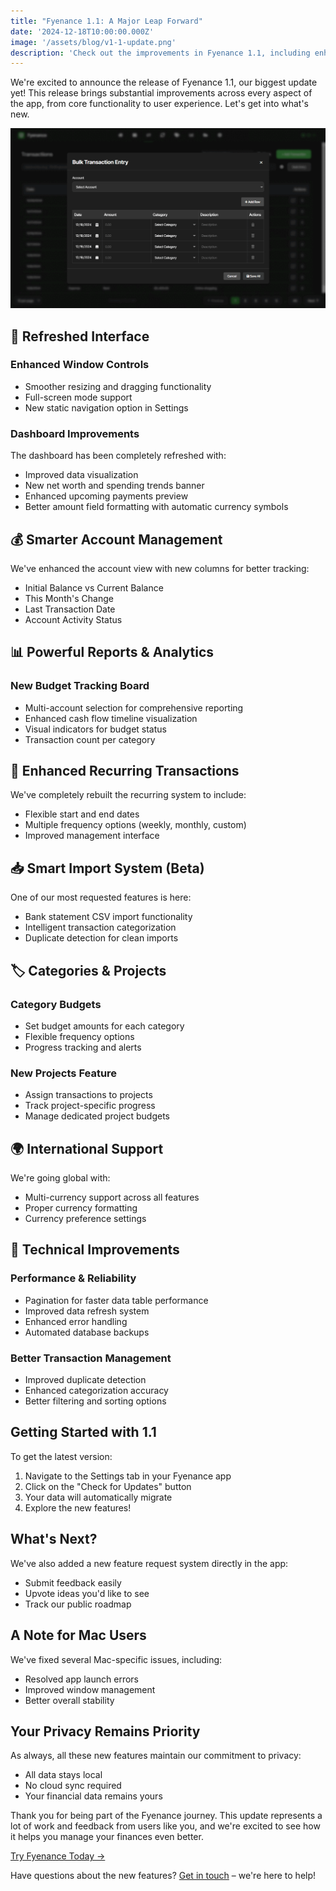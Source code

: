```yaml
---
title: "Fyenance 1.1: A Major Leap Forward"
date: '2024-12-18T10:00:00.000Z'
image: '/assets/blog/v1-1-update.png'
description: 'Check out the improvements in Fyenance 1.1, including enhanced interface controls, multi-currency support, smart importing, and much more.'
---
```


We're excited to announce the release of Fyenance 1.1, our biggest update yet! This release brings substantial improvements across every aspect of the app, from core functionality to user experience. Let's get into what's new.

<div class="gif-container">

![Fyenance 1.1](/assets/blog/121724updatesfyenance.gif)

</div>

## 🎨 Refreshed Interface

### Enhanced Window Controls
- Smoother resizing and dragging functionality
- Full-screen mode support
- New static navigation option in Settings

### Dashboard Improvements
The dashboard has been completely refreshed with:
- Improved data visualization
- New net worth and spending trends banner
- Enhanced upcoming payments preview
- Better amount field formatting with automatic currency symbols

## 💰 Smarter Account Management

We've enhanced the account view with new columns for better tracking:
- Initial Balance vs Current Balance
- This Month's Change
- Last Transaction Date
- Account Activity Status

## 📊 Powerful Reports & Analytics

### New Budget Tracking Board
- Multi-account selection for comprehensive reporting
- Enhanced cash flow timeline visualization
- Visual indicators for budget status
- Transaction count per category

## 🔄 Enhanced Recurring Transactions

We've completely rebuilt the recurring system to include:
- Flexible start and end dates
- Multiple frequency options (weekly, monthly, custom)
- Improved management interface

## 📥 Smart Import System (Beta)

One of our most requested features is here:
- Bank statement CSV import functionality
- Intelligent transaction categorization
- Duplicate detection for clean imports

## 🏷️ Categories & Projects

### Category Budgets
- Set budget amounts for each category
- Flexible frequency options
- Progress tracking and alerts

### New Projects Feature
- Assign transactions to projects
- Track project-specific progress
- Manage dedicated project budgets

## 🌍 International Support

We're going global with:
- Multi-currency support across all features
- Proper currency formatting
- Currency preference settings

## 🔧 Technical Improvements

### Performance & Reliability
- Pagination for faster data table performance
- Improved data refresh system
- Enhanced error handling
- Automated database backups

### Better Transaction Management
- Improved duplicate detection
- Enhanced categorization accuracy
- Better filtering and sorting options

## Getting Started with 1.1

To get the latest version:
1. Navigate to the Settings tab in your Fyenance app
2. Click on the "Check for Updates" button
3. Your data will automatically migrate
4. Explore the new features!

## What's Next?

We've also added a new feature request system directly in the app:
- Submit feedback easily
- Upvote ideas you'd like to see
- Track our public roadmap

## A Note for Mac Users

We've fixed several Mac-specific issues, including:
- Resolved app launch errors
- Improved window management
- Better overall stability

## Your Privacy Remains Priority

As always, all these new features maintain our commitment to privacy:
- All data stays local
- No cloud sync required
- Your financial data remains yours

Thank you for being part of the Fyenance journey. This update represents a lot of work and feedback from users like you, and we're excited to see how it helps you manage your finances even better.

[Try Fyenance Today →](/buy.html)

Have questions about the new features? [Get in touch](mailto:hi@fyenanceapp.com) – we're here to help!